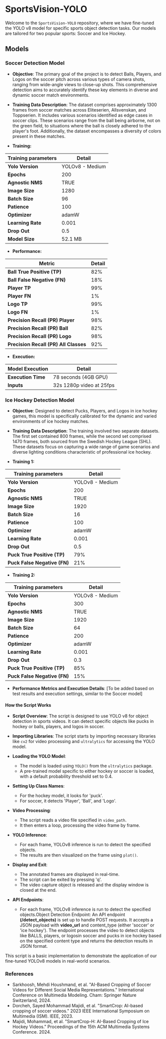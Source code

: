 # SportsVision-YOLO

Welcome to the `SportsVision-YOLO` repository, where we have fine-tuned the YOLO v8 model for specific sports object detection tasks. Our models are tailored for two popular sports: Soccer and Ice Hockey.

## Models

### Soccer Detection Model
- **Objective**: The primary goal of the project is to detect Balls, Players, and Logos on the soccer pitch across various types of camera shots, ranging from wide-angle views to close-up shots. This comprehensive detection aims to accurately identify these key elements in diverse and dynamic soccer match environments.

- **Training Data Description**: The dataset comprises approximately 1300 frames from soccer matches across Eliteserien, Allsvenskan, and Toppserien. It includes various scenarios identified as edge cases in soccer clips. These scenarios range from the ball being airborne, not on the green field, to situations where the ball is closely adhered to the player's foot. Additionally, the dataset encompasses a diversity of colors present in these matches.


- **Training:** 

| Training parameters              | Detail                                      |
|----------------------------------|---------------------------------------------|
| **Yolo Version**                 | YOLOv8 - Medium                             |
| **Epochs**                       | 200                                         |
| **Agnostic NMS**                 | TRUE                                        |
| **Image Size**                   | 1280                                        |
| **Batch Size**                   | 96                                          |
| **Patience**                     | 100                                         |
| **Optimizer**                    | adamW                                       |
| **Learning Rate**                | 0.001                                       |
| **Drop Out**                     | 0.5                                         |
| **Model Size**                   | 52.1 MB                                     |

- **Performance:** 

| Metric                           | Detail                                      |
|----------------------------------|---------------------------------------------|
| **Ball True Positive (TP)**      | 82%                                         |
| **Ball False Negative (FN)**     | 18%                                         |
| **Player TP**                    | 99%                                         |
| **Player FN**                    | 1%                                          |
| **Logo TP**                      | 99%                                         |
| **Logo FN**                      | 1%                                          |
| **Precision Recall (PR) Player** | 98%                                         |
| **Precision Recall (PR) Ball**   | 82%                                         |
| **Precision Recall (PR) Logo**   | 98%                                         |
| **Precision Recall (PR) All Classes** | 92%                                  |

- **Execution:** 

| Model Execution                  | Detail                                      |
|----------------------------------|---------------------------------------------|
| **Execution Time**               | 78 seconds (4GB GPU)           |
| **Inputs**                       | 32s 1280p video at 25fps |

<!--- ##### Link to the training sheet: https://docs.google.com/spreadsheets/d/1MXJZbh9JmHIsDejrBAAIB73V_QeDird1ET3RopYXqP4/edit?usp=sharing --->



### Ice Hockey Detection Model
- **Objective**: Designed to detect Pucks, Players, and Logos in ice hockey games, this model is specifically calibrated for the dynamic and varied environments of ice hockey matches.

- **Training Data Description**: The training involved two separate datasets. The first set contained 800 frames, while the second set comprised 1470 frames, both sourced from the Swedish Hockey League (SHL). These datasets focus on capturing a wide range of game scenarios and diverse lighting conditions characteristic of professional ice hockey.

- **Training 1:** 

| Training parameters              | Detail                                      |
|----------------------------------|---------------------------------------------|  
| **Yolo Version**                 | YOLOv8 - Medium                             |
| **Epochs**                       | 200                                         |
| **Agnostic NMS**                 | TRUE                                        |
| **Image Size**                   | 1920                                        |
| **Batch Size**                   | 16                                          |
| **Patience**                     | 100                                         |
| **Optimizer**                    | adamW                                       |
| **Learning Rate**                | 0.001                                       |
| **Drop Out**                     | 0.5                                         |
| **Puck True Positive (TP)**      | 79%                                         |
| **Puck False Negative (FN)**     | 21%                                         |

- **Training 2:** 

| Training parameters              | Detail                                      |
|----------------------------------|---------------------------------------------|
| **Yolo Version**                 | YOLOv8 - Medium                             |
| **Epochs**                       | 300                                         |
| **Agnostic NMS**                 | TRUE                                        |
| **Image Size**                   | 1920                                        |
| **Batch Size**                   | 64                                          |
| **Patience**                     | 200                                         |
| **Optimizer**                    | adamW                                       |
| **Learning Rate**                | 0.001                                       |
| **Drop Out**                     | 0.3                                         |
| **Puck True Positive (TP)**      | 85%                                         |
| **Puck False Negative (FN)**     | 15%                                         |

- **Performance Metrics and Execution Details**: [To be added based on test results and execution settings, similar to the Soccer model]

<!--- ##### Link to the training sheet: https://docs.google.com/spreadsheets/d/1AjyZic49A3KF9BOXiTQVdbmHqwF5O7O3yZJdFem0xk8/edit?usp=drive_link --->

#### How the Script Works
- **Script Overview**: The script is designed to use YOLO v8 for object detection in sports videos. It can detect specific objects like pucks in hockey or balls, players, and logos in soccer.

- **Importing Libraries**: The script starts by importing necessary libraries like `cv2` for video processing and `ultralytics` for accessing the YOLO model.

- **Loading the YOLO Model**:
  - The model is loaded using `YOLO()` from the `ultralytics` package.
  - A pre-trained model specific to either hockey or soccer is loaded, with a default probability threshold set to 0.4.

- **Setting Up Class Names**: 
  - For the hockey model, it looks for 'puck'.
  - For soccer, it detects 'Player', 'Ball', and 'Logo'.

- **Video Processing**:
  - The script reads a video file specified in `video_path`.
  - It then enters a loop, processing the video frame by frame.

- **YOLO Inference**:
  - For each frame, YOLOv8 inference is run to detect the specified objects.
  - The results are then visualized on the frame using `plot()`.

- **Display and Exit**:
  - The annotated frames are displayed in real-time.
  - The script can be exited by pressing 'q'.
  - The video capture object is released and the display window is closed at the end.
    
- **API Endpoints**:
  - For each frame, YOLOv8 inference is run to detect the specified objects.Object Detection Endpoint: An API endpoint **(/detect_objects)** is set up to handle 
    POST requests. It accepts a JSON payload with **video_url** and content_type (either 'soccer' or 'ice hockey'). The endpoint processes the video to detect 
    objects like BALLS, players, or logosin soccer and pucks in ice hockey based on the specified content type and returns the detection results in JSON format.

This script is a basic implementation to demonstrate the application of our fine-tuned YOLOv8 models in real-world scenarios. 

### References
 - Sarkhoosh, Mehdi Houshmand, et al. "AI-Based Cropping of Soccer Videos for Different Social Media Representations." International Conference on Multimedia Modeling. Cham: Springer Nature Switzerland, 2024.
 - Dorcheh, Sayed Mohammad Majidi, et al. "SmartCrop: AI-based cropping of soccer videos." 2023 IEEE International Symposium on Multimedia (ISM). IEEE, 2023.
 - Majidi, Mohammad, et al. "SmartCrop-H: AI-Based Cropping of Ice Hockey Videos." Proceedings of the 15th ACM Multimedia Systems Conference. 2024.



